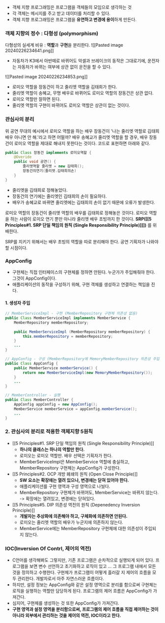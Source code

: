 - 객체 지향 프로그래밍은 프로그램을 객체들의 모임으로 생각하는 것
- 각 객체는 메시지를 주고 받고 데이터를 처리할 수 있다.
- 객체 지향 프로그래밍은 프로그램을 **유연하고 변경에 용이**하게 만든다.

### **객체 지향의 정수 : 다형성 (polymorphism)**
다형성의 실세계 비유 : **역할**과 **구현**을 분리한다.
![[Pasted image 20240226234641.png]]
- 자동차가 K3에서 아반떼로 바뀌어도 악셀과 브레이크의 동작은 그대로기에, 운전자는 자동차가 바뀌는 여부에 상관 없이 운전을 할 수 있다.

![[Pasted image 20240226234853.png]]
- 로미오 역할을 장동건이 하고 줄리엣 역할을 김태희가 한다.
- 줄리엣 역할이 송혜교, 무명 배우로 바뀌어도 로미오 역할의 장동건은 상관 없다.
- 로미오 역할만 잘하면 된다.
- 줄리엣 역할의 구현이 바뀌어도 로미오 역할은 상관이 없는 것이다.

### 관심사의 분리
위 공연 무대의 예시에서 로미오 역할을 하는 배우 장동건이 '나는 줄리엣 역할로 김태희 배우 아니면 안 해.'라고 하면 어떨까? 배우 송혜교가 줄리엣 역할을 할 경우, 배우 장동건이 로미오 역할을 제대로 해내지 못한다는 것이다. 코드로 표현하면 아래와 같다.

```Java
public Class 장동건 implements 로미오역할 {
	@Overide
	public void 공연() {
		줄리엣역할 줄리엣 = new 김태희();
		장동건의연기(줄리엣.김태희의손)
	}
}
```
- 줄리엣을 김태희로 정해놓았다.
- 장동건의 연기에는 줄리엣인 김태희의 손이 필요하다.
- 배우가 송혜교로 바뀌면 줄리엣에는 김태희의 손이 없기 때문에 오류가 발생한다.

로미오 역할의 장동건이 줄리엣 역할의 배우를 김태희로 정해놓은 것이다. 로미오 역할을 하는 사람이 로미오 연기 뿐만 아니라 줄리엣 배우 초빙까지 한 것이다. **SRP([[5 Principles#1. SRP 단일 책임의 원칙 (Single Responsibility Principle)]]])** 를 위배한다.

SRP를 지키기 위해서는 배우 초빙의 역할을 따로 분리해야 한다. 공연 기획자가 나와야할 시점이다.

### AppConfig
- 구현체는 직접 인터페이스의 구현체를 정하면 안된다. 누군가가 주입해줘야 한다. 그것이 AppConfig이다.
- 애플리케이션의 동작을 구성하기 위해, 구현 객체를 생성하고 연결하는 책임을 진다.

#### 1. 생성자 주입
```java
// MemberServiceImpl - 구현 (MemberRepository 구현체 의존성 없음)
public Class MemberServiceImpl implements MemberService {
	MemberRepository memberRepository;
	
	public MemberServiceImpl (MemberRepository memberRepository) {
		this.memberRepository = memberRepository;
	}
	...
}
```

```java
// AppConfig - 구성 (MemberRepository에 MemoryMemberRepository 의존성 주입)
public Class AppConfig {
	public MemberService memberService() {
		return new MemberServiceImpl(new MemoryMemberRepository());
	}
	...
}
```

```java
// MemberController - 실행
public Class MemberController {
	AppConfig appConfig = new AppConfig();
	MemberService memberService = appConfig.memberService();
	...
}
```

### 2. 관심사의 분리로 적용한 객체지향 5원칙
- [[5 Principles#1. SRP 단일 책임의 원칙 (Single Responsibility Principle)]]
	- **하나의 클래스는 하나의 역할만 한다.**
	- 로미오는 로미오 역할만. 배우 선택은 기획자가 한다.
	- MemberServiceImpl은 MemberService 역할에 충실하고, MemberRepository 구현체는 AppConfig가 구성한다.
- [[5 Principles#2. OCP 개방 폐쇄의 원칙 (Open Close Principle)]]
	- **SW 요소는 확장에는 열려 있으나, 변경에는 닫혀 있어야 한다.**
	- 애플리케이션를 구현 영역과 구성 영역으로 나눴다.
	- MemberRepository 구현체가 바뀌어도, MemberService는 바뀌지 않는다.
	 -> 확장에는 열려있고, 변경에는 닫혀있다.
- [[5 Principles#5. DIP 의존성 역전의 원칙 (Depenedency Inversion Principle)]]
	- **개발자는 추상화에 의존해야 하고, 구체화에 의존하면 안된다.**
	- 로미오는 줄리엣 역할의 배우가 누군지에 의존하지 않는다.
	- MemberService에는 MemberRepository 구현체에 대한 의존성이 주입되지 않는다.

### IOC(Inversion Of Contrl, 제어의 역전)
- C언어를 생각해봐도 그렇지만, 기존 프로그램은 순차적으로 실행되게 되어 있다. 프로그램을 보면 변수 선언하고 초기화하고 로직이 있고 ... 그 프로그램 내에서 모든 것을 정의하고 수행한다. 구현체가 프로그램이 어떻게 흘러갈 지 제어의 흐름을 모두 관리한다. 개발자로서 아주 자연스러운 흐름이다.
- 하지만, 설정 정보는 AppConfig와 같은 설정 영역으로 분리를 함으로써 구현체는 로직을 실행하는 역할만 담당하게 된다. 프로그램의 제어 흐름은 AppConfig가 가져간다.
- 심지어, 구현체를 생성하는 것 또한 AppConfig가 가져간다.
- **구현 영역과 설정 영역을 분리함으로써, 프로그램의 제어 흐름을 직접 제어하는 것이 아니라 외부에서 관리하는 것을 제어의 역전, IOC이라고 한다.**

